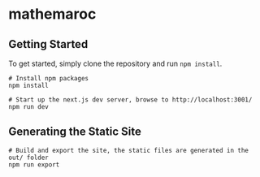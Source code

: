 # mathemaroc

## Getting Started

To get started, simply clone the repository and run `npm install`.

```
# Install npm packages
npm install

# Start up the next.js dev server, browse to http://localhost:3001/
npm run dev
```

## Generating the Static Site

```
# Build and export the site, the static files are generated in the out/ folder
npm run export
```